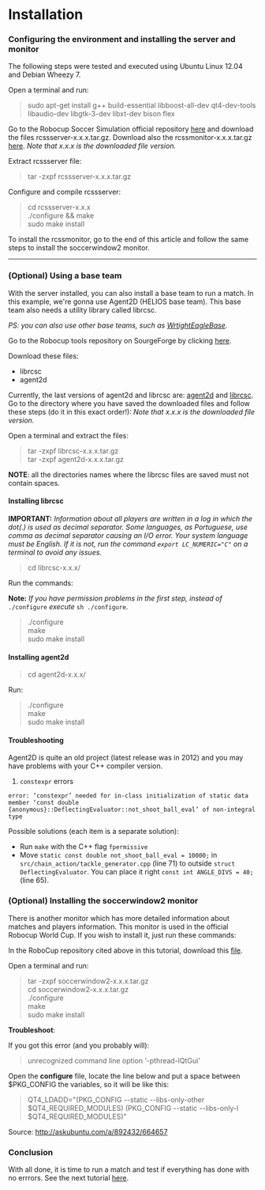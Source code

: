 # Installation

### Configuring the environment and installing the server and monitor

The following steps were tested and executed using Ubuntu Linux 12.04 and Debian Wheezy 7.

Open a terminal and run:

> sudo apt-get install g++ build-essential libboost-all-dev qt4-dev-tools libaudio-dev libgtk-3-dev libxt-dev bison flex

Go to the Robocup Soccer Simulation official repository [here](https://github.com/rcsoccersim/rcssserver/releases) and download the files rcssserver-x.x.x.tar.gz. Download also the rcssmonitor-x.x.x.tar.gz [here](https://github.com/rcsoccersim/rcssmonitor/releases).
_Note that x.x.x is the downloaded file version._

Extract rcssserver file:
> tar -zxpf rcssserver-x.x.x.tar.gz

Configure and compile rcssserver:
> cd rcssserver-x.x.x  
> ./configure && make  
> sudo make install

To install the rcssmonitor, go to the end of this article and follow the same steps to install the soccerwindow2 monitor.

____________________________________________________________________________________

### (Optional) Using a base team 

With the server installed, you can also install a base team to run a match. In this example, we're gonna use Agent2D (HELIOS base team).
This base team also needs a utility library called librcsc.

_PS: you can also use other base teams, such as [WrtightEagleBase](https://github.com/wrighteagle2d/wrighteaglebase)._

Go to the Robocup tools repository on SourgeForge by clicking [here](http://en.sourceforge.jp/projects/rctools/releases/).

Download these files:
- librcsc
- agent2d

Currently, the last versions of agent2d and librcsc are: [agent2d](https://osdn.net/projects/rctools/releases/55186) and [librcsc](https://osdn.net/projects/rctools/releases/p3777). Go to the directory where you have saved the downloaded files and follow these steps (do it in this exact order!):  _Note that x.x.x is the downloaded file version._

Open a terminal and extract the files:

> tar -zxpf librcsc-x.x.x.tar.gz  
> tar -zxpf agent2d-x.x.x.tar.gz

**NOTE**: all the directories names where the librcsc files are saved must not contain spaces.

#### Installing librcsc

**IMPORTANT:** _Information about all players are written in a log in which the dot(.) is used as decimal separator. Some languages,  as Portuguese, use comma as decimal separator causing an I/O error. 
Your system language must be English. If it is not, run the command `export LC_NUMERIC="C"` on a terminal to avoid any issues._

> cd librcsc-x.x.x/

Run the commands:

**Note:** _If you have permission problems in the first step, instead of_ `./configure` _execute_ `sh ./configure`.

> ./configure  
> make  
> sudo make install

#### Installing agent2d

> cd agent2d-x.x.x/

Run: 

> ./configure  
> make  
> sudo make install

#### Troubleshooting

Agent2D is quite an old project (latest release was in 2012) and you may have problems with your C++ compiler version.

1. `constexpr` errors

`error: ‘constexpr’ needed for in-class initialization of static data member ‘const double {anonymous}::DeflectingEvaluator::not_shoot_ball_eval’ of non-integral type`

Possible solutions (each item is a separate solution):
- Run `make` with the C++ flag `fpermissive`
- Move `static const double not_shoot_ball_eval = 10000;` in `src/chain_action/tackle_generator.cpp` (line 71) to outside `struct DeflectingEvaluator`. You can place it right `const int ANGLE_DIVS = 40;` (line 65).

### (Optional) Installing the soccerwindow2 monitor

There is another monitor which has more detailed information about matches and players information. This monitor is used in the official Robocup World Cup. If you wish to install it, just run these commands:

In the RoboCup repository cited above in this tutorial, download this [file](https://osdn.net/projects/rctools/releases/p4886).

Open a terminal and run:

> tar -zxpf soccerwindow2-x.x.x.tar.gz  
> cd soccerwindow2-x.x.x.tar.gz   
> ./configure  
> make  
> sudo make install

**Troubleshoot**:

If you got this error (and you probably will):

> unrecognized command line option ‘-pthread-lQtGui’

Open the **configure** file, locate the line below and put a space between $PKG_CONFIG the variables, so it will be like this:

> QT4_LDADD="$($PKG_CONFIG --static --libs-only-other $QT4_REQUIRED_MODULES) $($PKG_CONFIG --static --libs-only-l $QT4_REQUIRED_MODULES)"

Source: http://askubuntu.com/a/892432/664657

### Conclusion

With all done, it is time to run a match and test if everything has done with no errrors. 
See the next tutorial [here](https://github.com/herodrigues/robocup2d-tutorial/blob/master/sections/running-a-match-with-agent2d.md).
